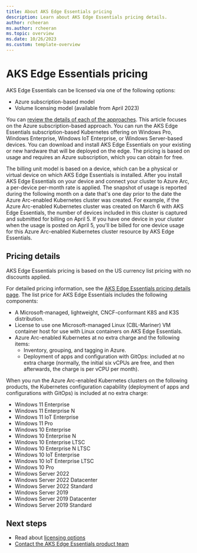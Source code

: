 ```yaml
---
title: About AKS Edge Essentials pricing
description: Learn about AKS Edge Essentials pricing details.
author: rcheeran
ms.author: rcheeran
ms.topic: overview
ms.date: 10/26/2023
ms.custom: template-overview
---
```


# AKS Edge Essentials pricing

AKS Edge Essentials can be licensed via one of the following options:

- Azure subscription-based model
- Volume licensing model (available from April 2023)

You can [review the details of each of the approaches](aks-edge-licensing.md). This article focuses on the Azure subscription-based approach. You can run the AKS Edge Essentials subscription-based Kubernetes offering on Windows Pro, Windows Enterprise, Windows IoT Enterprise, or Windows Server-based devices. You can download and install AKS Edge Essentials on your existing or new hardware that will be deployed on the edge. The pricing is based on usage and requires an Azure subscription, which you can obtain for free.

The billing unit model is based on a device, which can be a physical or virtual device on which AKS Edge Essentials is installed. After you install AKS Edge Essentials on your device and connect your cluster to Azure Arc, a per-device per-month rate is applied. The snapshot of usage is reported during the following month on a date that's one day prior to the date the Azure Arc-enabled Kubernetes cluster was created. For example, if the Azure Arc-enabled Kubernetes cluster was created on March 6 with AKS Edge Essentials, the number of devices included in this cluster is captured and submitted for billing on April 5. If you have one device in your cluster when the usage is posted on April 5, you'll be billed for one device usage for this Azure Arc-enabled Kubernetes cluster resource by AKS Edge Essentials.

## Pricing details

AKS Edge Essentials pricing is based on the US currency list pricing with no discounts applied.

For detailed pricing information, see the [AKS Edge Essentials pricing details page](https://aka.ms/AKSEdgeEssentialsPricing). The list price for AKS Edge Essentials includes the following components:

- A Microsoft-managed, lightweight, CNCF-conformant K8S and K3S distribution.
- License to use one Microsoft-managed Linux (CBL-Mariner) VM container host for use with Linux containers on AKS Edge Essentials.
- Azure Arc-enabled Kubernetes at no extra charge and the following items:
  - Inventory, grouping, and tagging in Azure.
  - Deployment of apps and configuration with GitOps: included at no extra charge (normally, the initial six vCPUs are free, and then afterwards, the charge is per vCPU per month).

When you run the Azure Arc-enabled Kubernetes clusters on the following products, the Kubernetes configuration capability (deployment of apps and configurations with GitOps) is included at no extra charge:

- Windows 11 Enterprise
- Windows 11 Enterprise N
- Windows 11 IoT Enterprise
- Windows 11 Pro
- Windows 10 Enterprise
- Windows 10 Enterprise N
- Windows 10 Enterprise LTSC
- Windows 10 Enterprise N LTSC
- Windows 10 IoT Enterprise
- Windows 10 IoT Enterprise LTSC
- Windows 10 Pro
- Windows Server 2022
- Windows Server 2022 Datacenter
- Windows Server 2022 Standard
- Windows Server 2019
- Windows Server 2019 Datacenter
- Windows Server 2019 Standard

## Next steps

- Read about [licensing options](./aks-edge-licensing.md)
- [Contact the AKS Edge Essentials product team](mailto:aksee-inquire@microsoft.com)
